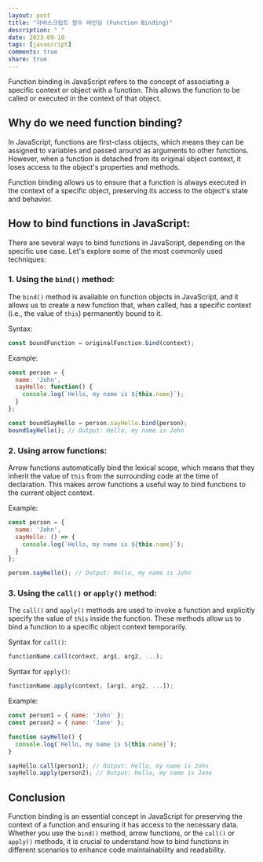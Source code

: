 ```yaml
---
layout: post
title: "자바스크립트 함수 바인딩 (Function Binding)"
description: " "
date: 2023-09-10
tags: [javascript]
comments: true
share: true
---
```


Function binding in JavaScript refers to the concept of associating a specific context or object with a function. This allows the function to be called or executed in the context of that object.

## Why do we need function binding?

In JavaScript, functions are first-class objects, which means they can be assigned to variables and passed around as arguments to other functions. However, when a function is detached from its original object context, it loses access to the object's properties and methods.

Function binding allows us to ensure that a function is always executed in the context of a specific object, preserving its access to the object's state and behavior.

## How to bind functions in JavaScript:

There are several ways to bind functions in JavaScript, depending on the specific use case. Let's explore some of the most commonly used techniques:

### 1. Using the `bind()` method:

The `bind()` method is available on function objects in JavaScript, and it allows us to create a new function that, when called, has a specific context (i.e., the value of `this`) permanently bound to it.

Syntax:
```javascript
const boundFunction = originalFunction.bind(context);
```

Example:
```javascript
const person = {
  name: 'John',
  sayHello: function() {
    console.log(`Hello, my name is ${this.name}`);
  }
};

const boundSayHello = person.sayHello.bind(person);
boundSayHello(); // Output: Hello, my name is John
```

### 2. Using arrow functions:

Arrow functions automatically bind the lexical scope, which means that they inherit the value of `this` from the surrounding code at the time of declaration. This makes arrow functions a useful way to bind functions to the current object context.

Example:
```javascript
const person = {
  name: 'John',
  sayHello: () => {
    console.log(`Hello, my name is ${this.name}`);
  }
};

person.sayHello(); // Output: Hello, my name is John
```

### 3. Using the `call()` or `apply()` method:

The `call()` and `apply()` methods are used to invoke a function and explicitly specify the value of `this` inside the function. These methods allow us to bind a function to a specific object context temporarily.

Syntax for `call()`:
```javascript
functionName.call(context, arg1, arg2, ...);
```

Syntax for `apply()`:
```javascript
functionName.apply(context, [arg1, arg2, ...]);
```

Example:
```javascript
const person1 = { name: 'John' };
const person2 = { name: 'Jane' };

function sayHello() {
  console.log(`Hello, my name is ${this.name}`);
}

sayHello.call(person1); // Output: Hello, my name is John
sayHello.apply(person2); // Output: Hello, my name is Jane
```

## Conclusion

Function binding is an essential concept in JavaScript for preserving the context of a function and ensuring it has access to the necessary data. Whether you use the `bind()` method, arrow functions, or the `call()` or `apply()` methods, it is crucial to understand how to bind functions in different scenarios to enhance code maintainability and readability.